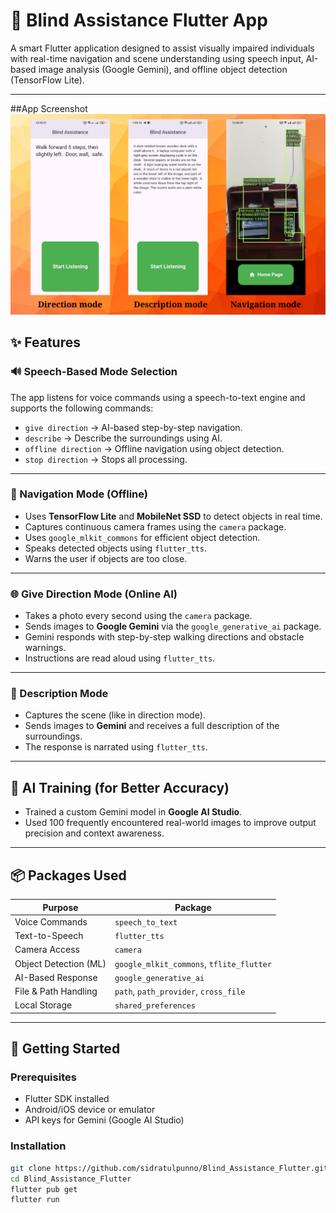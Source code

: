 # 🦯 Blind Assistance Flutter App

A smart Flutter application designed to assist visually impaired individuals with real-time
navigation and scene understanding using speech input, AI-based image analysis (Google Gemini), and
offline object detection (TensorFlow Lite).

---

##App Screenshot
![App Screenshot](https://github.com/sidratulpunno/Blind_Assistance/blob/main/assets/images/app%20screenshot.png?raw=true)

## ✨ Features

### 🔊 Speech-Based Mode Selection

The app listens for voice commands using a speech-to-text engine and supports the following
commands:

- `give direction` → AI-based step-by-step navigation.
- `describe` → Describe the surroundings using AI.
- `offline direction` → Offline navigation using object detection.
- `stop direction` → Stops all processing.

---

### 🧭 Navigation Mode (Offline)

- Uses **TensorFlow Lite** and **MobileNet SSD** to detect objects in real time.
- Captures continuous camera frames using the `camera` package.
- Uses `google_mlkit_commons` for efficient object detection.
- Speaks detected objects using `flutter_tts`.
- Warns the user if objects are too close.

---

### 🌐 Give Direction Mode (Online AI)

- Takes a photo every second using the `camera` package.
- Sends images to **Google Gemini** via the `google_generative_ai` package.
- Gemini responds with step-by-step walking directions and obstacle warnings.
- Instructions are read aloud using `flutter_tts`.

---

### 📝 Description Mode

- Captures the scene (like in direction mode).
- Sends images to **Gemini** and receives a full description of the surroundings.
- The response is narrated using `flutter_tts`.

---

## 🧠 AI Training (for Better Accuracy)

- Trained a custom Gemini model in **Google AI Studio**.
- Used 100 frequently encountered real-world images to improve output precision and context
  awareness.

---

## 📦 Packages Used

| Purpose               | Package                                  |
|-----------------------|------------------------------------------|
| Voice Commands        | `speech_to_text`                         |
| Text-to-Speech        | `flutter_tts`                            |
| Camera Access         | `camera`                                 |
| Object Detection (ML) | `google_mlkit_commons`, `tflite_flutter` |
| AI-Based Response     | `google_generative_ai`                   |
| File & Path Handling  | `path`, `path_provider`, `cross_file`    |
| Local Storage         | `shared_preferences`                     |

---

## 🚀 Getting Started

### Prerequisites

- Flutter SDK installed
- Android/iOS device or emulator
- API keys for Gemini (Google AI Studio)

### Installation

```bash
git clone https://github.com/sidratulpunno/Blind_Assistance_Flutter.git
cd Blind_Assistance_Flutter
flutter pub get
flutter run
